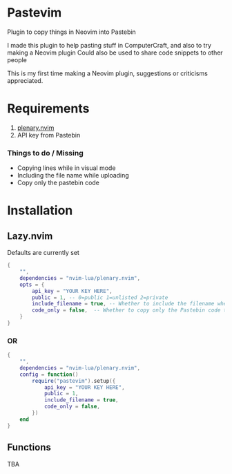 # Pastevim
Plugin to copy things in Neovim into Pastebin

I made this plugin to help pasting stuff in ComputerCraft, and also to try making a Neovim plugin
Could also be used to share code snippets to other people

This is my first time making a Neovim plugin, suggestions or criticisms appreciated.

# Requirements
1. [plenary.nvim](https://github.com/nvim-lua/plenary.nvim)
2. API key from Pastebin

### Things to do / Missing
- Copying lines while in visual mode
- Including the file name while uploading
- Copy only the pastebin code

# Installation
## Lazy.nvim
Defaults are currently set
```lua
{
    "",
    dependencies = "nvim-lua/plenary.nvim",
    opts = {
        api_key = "YOUR KEY HERE",
        public = 1, -- 0=public 1=unlisted 2=private
        include_filename = true, -- Whether to include the filename when uploading to Pastebin
        code_only = false,  -- Whether to copy only the Pastebin code to clipboard instead of full link
    }
}

```
### OR
```lua
{
    "",
    dependencies = "nvim-lua/plenary.nvim",
    config = function()
        require("pastevim").setup({
            api_key = "YOUR KEY HERE",
            public = 1,
            include_filename = true,
            code_only = false,
        })
    end
}
```

## Functions
TBA
